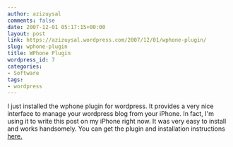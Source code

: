 ```yaml
---
author: azizuysal
comments: false
date: 2007-12-01 05:17:15+00:00
layout: post
link: https://azizuysal.wordpress.com/2007/12/01/wphone-plugin/
slug: wphone-plugin
title: WPhone Plugin
wordpress_id: 7
categories:
- Software
tags:
- wordpress
---
```


I just installed the wphone plugin for wordpress. It provides a very nice interface to manage your wordpress blog from your iPhone. In fact, I'm using it to write this post on my iPhone right now. It was very easy to install and works handsomely. You can get the plugin and installation instructions [here.](http://wphoneplugin.org/installation/)
